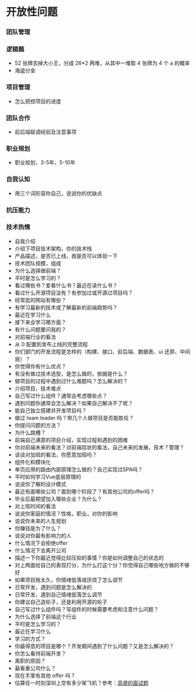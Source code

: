 # 开放性问题

### 团队管理



### 逻辑题

* 52 张牌去掉大小王，分成 26*2 两堆，从其中一堆取 4 张牌为 4 个 a 的概率
* 海盗分金




### 项目管理
- 怎么把控项目的进度

### 团队合作
- 前后端联调经验及注意事项

### 职业规划
- 职业规划，3-5年，5-10年

### 自我认知
- 用三个词形容你自己，说说你的优缺点

### 抗压能力


### 技术热情

- 自我介绍
- 介绍下项目技术架构，你的技术栈
- 产品描述，是否已上线，我是否可以体验一下
- 技术团队规模，组成
- 为什么选择做前端？
- 平时是怎么学习的？
- 看过哪些书？爱看什么书？最近在读什么书？
- 看过什么开源项目没有？有参加过或开源过项目吗？
- 经常逛的网站有哪些？
- 有学习最新的技术或了解最新的前端趋势吗？
- 最近在学习什么
- 接下来会学习哪方面？
- 有什么问题要问我的？
- 对前端行业的看法
- 从 0 配置到发布上线的完整流程
- 你们部门的开发流程是怎样的（构建、接口、前后端、数据表、ui 还原、中间层）？
- 你觉得你有什么优点？
- 有没有做过技术选型，是怎么做的，依据是什么？
- 做项目的过程中遇到过什么难题吗？怎么解决的？
- 介绍项目，技术难点
- 自己写过什么组件？通常会考虑哪些点？
- 遇到问题你通常会怎么解决？如果自己解决不了呢？
- 能自己独立搭建并开发项目吗？
- 做过 team leader 吗？带几个人做项目是否能胜任？
- 你提问问题的方法？
- 为什么跳槽？
- 前端自己满意的项目介绍，实现过程和遇到的困难
- 你对前端未来的看法？对前端现状的看法，自己未来的发展，技术？管理？
- 谈谈对加班的看法，你愿意加班吗？
- 组件化和模块化
- 单页应用的路由内部原理怎么做的？自己实现过SPA吗？
- 平时如何学习Vue底层原理的
- 说说你了解的设计模式
- 最近有面哪些公司？面到哪个阶段了？有其他公司的offer吗？
- 毕业后最期望加入哪些企业？为什么？
- 对上班时间的看法
- 说说你家庭的情况？性格，职业，对你的影响
- 说说你未来的人生规划
- 你赚钱是为了什么？
- 说说对你最有影响力的人
- 什么情况下会拒绝offer
- 什么情况下会离开公司
- 描述一下你最近觉得比较压抑的事情？你是如何调整自己的状态的
- 对上两面给自己的表现打分，为什么打这个分？你觉得自己哪些地方做的不够好
- 如果项目拖太久，你情绪低落或厌烦了怎么调节
- 日常开发，遇到问题是怎么解决的
- 日常开发，遇到自己情绪低落怎么调节
- 你建议自己造轮子，还是利用开源的轮子
- 自己写过什么组件吗？写组件的时候需要考虑和注意什么问题？
- 为什么选择了前端这个行业
- 平时是怎么学习的？
- 最近在学习什么
- 学习的方式？
- 你最得意的项目是哪个？开发期间遇到了什么问题？又是怎么解决的？
- 你怎么看待前端开发？
- 离职的原因？
- 最看重公司什么？
- 现在手里有其他 offer 吗？
- 估算任一时刻深圳上空有多少架飞机？参考：[高盛的面试题](https://www.douban.com/note/652759651/)
